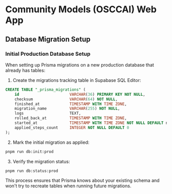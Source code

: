 # Community Models (OSCCAI) Web App

## Database Migration Setup

### Initial Production Database Setup

When setting up Prisma migrations on a new production database that already has tables:

1. Create the migrations tracking table in Supabase SQL Editor:

```sql
CREATE TABLE "_prisma_migrations" (
    id                      VARCHAR(36) PRIMARY KEY NOT NULL,
    checksum                VARCHAR(64) NOT NULL,
    finished_at             TIMESTAMP WITH TIME ZONE,
    migration_name          VARCHAR(255) NOT NULL,
    logs                    TEXT,
    rolled_back_at          TIMESTAMP WITH TIME ZONE,
    started_at              TIMESTAMP WITH TIME ZONE NOT NULL DEFAULT now(),
    applied_steps_count     INTEGER NOT NULL DEFAULT 0
);
```

2. Mark the initial migration as applied:

```bash
pnpm run db:init:prod
```

3. Verify the migration status:

```bash
pnpm run db:status:prod
```

This process ensures that Prisma knows about your existing schema and won't try to recreate tables when running future migrations.
